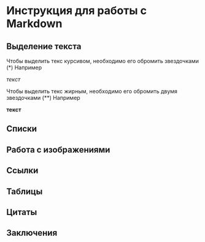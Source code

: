 # Инструкция для работы с Markdown

##  Выделение текста

Чтобы выделить текс курсивом, необходимо его обромить звездочками (*) Например

*текст*

Чтобы выделить текс жирным, необходимо его обромить двумя звездочками (**) Например

**текст**

## Списки

## Работа с изображениями 

## Ссылки

## Таблицы

## Цитаты

## Заключения
